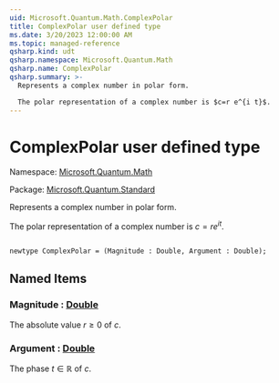 ```yaml
---
uid: Microsoft.Quantum.Math.ComplexPolar
title: ComplexPolar user defined type
ms.date: 3/20/2023 12:00:00 AM
ms.topic: managed-reference
qsharp.kind: udt
qsharp.namespace: Microsoft.Quantum.Math
qsharp.name: ComplexPolar
qsharp.summary: >-
  Represents a complex number in polar form.

  The polar representation of a complex number is $c=r e^{i t}$.
---
```


# ComplexPolar user defined type

Namespace: [Microsoft.Quantum.Math](xref:Microsoft.Quantum.Math)

Package: [Microsoft.Quantum.Standard](https://nuget.org/packages/Microsoft.Quantum.Standard)


Represents a complex number in polar form.The polar representation of a complex number is $c=r e^{i t}$.

```qsharp

newtype ComplexPolar = (Magnitude : Double, Argument : Double);
```



## Named Items

### Magnitude : [Double](xref:microsoft.quantum.qsharp.valueliterals#double-literals)

The absolute value $r \ge 0$ of $c$.
### Argument : [Double](xref:microsoft.quantum.qsharp.valueliterals#double-literals)

The phase $t \in \mathbb R$ of $c$.